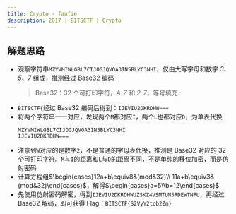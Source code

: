```yaml
---
title: Crypto - fanfie
description: 2017 | BITSCTF | Crypto
---
```


## 解题思路

- 观察字符串`MZYVMIWLGBL7CIJOGJQVOA3IN5BLYC3NHI`，仅由大写字母和数字 *3、5、7* 组成，推测经过 Base32 编码
  > Base32：32 个可打印字符，*A-Z* 和 *2-7*，等号填充
- `BITSCTF{`经过 Base32 编码后得到：`IJEVIU2DKRDHW===`
- 将两个字符串一一对应，发现两个`M`都对应`I`，两个`L`也都对应`D`，为单表代换
    ```
    MZYVMIWLGBL7CIJOGJQVOA3IN5BLYC3NHI
    IJEVIU2DKRDHW===
    ```
- 注意到`W`对应的是数字`2`，不是普通的字母表代换，推测是 Base32 对应的 32 个可打印字符。`M`与`I`的距离和`L`与`D`的距离不同，不是单纯的移位加密，而是仿射密码
- 计算方程组$\begin{cases}12a+b\equiv8&(mod&32)\\ 11a+b\equiv3&(mod&32)\end{cases}$，解得$\begin{cases}a=5\\b=12\end{cases}$
- 先使用仿射密码解密，得到`IJEVIU2DKRDHWUZSKZ4VSMTUN5RDEWTNPU`，再经过 Base32 解码，即可获得 Flag：`BITSCTF{S2VyY2tob2Zm}`
